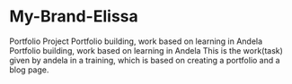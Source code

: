 # My-Brand-Elissa
Portfolio Project
Portfolio building, work based on learning in Andela Portfolio building, work based on learning in Andela This is the work(task) given by andela in a training, which is based on creating a portfolio and a blog page.
